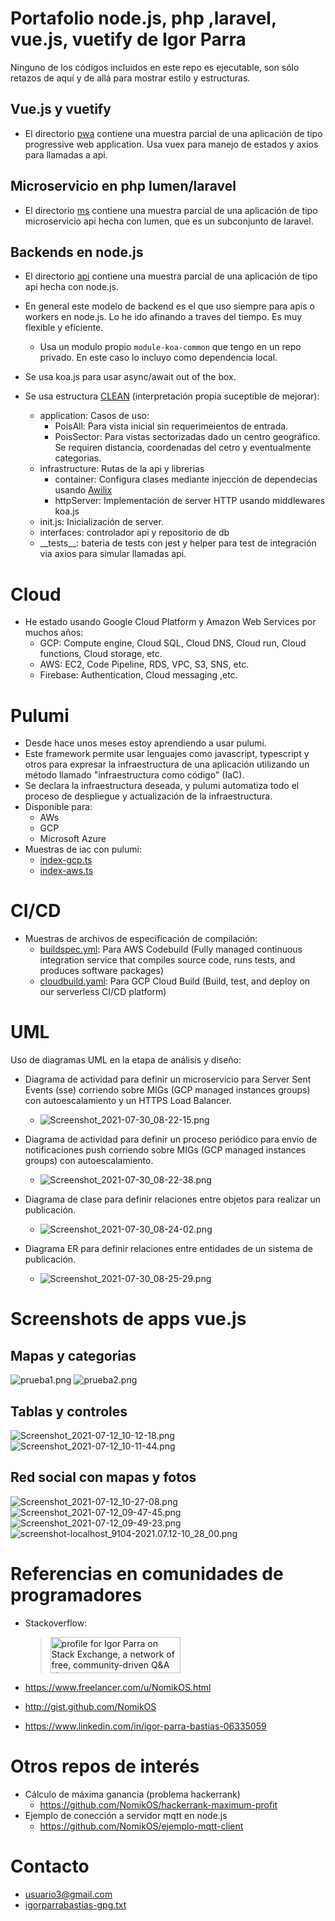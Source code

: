# Portafolio node.js, php ,laravel, vue.js, vuetify de Igor Parra

Ninguno de los códigos incluidos en este repo es ejecutable, son sólo retazos de aquí y de allá para mostrar estilo y estructuras.

## Vue.js y vuetify

- El directorio [pwa](pwa) contiene una muestra parcial de una aplicación de tipo progressive web application. Usa vuex para manejo de estados y axios para llamadas a api.

## Microservicio en php lumen/laravel

- El directorio [ms](ms) contiene una muestra parcial de una aplicación de tipo microservicio api hecha con lumen, que es un subconjunto de laravel.

## Backends en node.js

- El directorio [api](api) contiene una muestra parcial de una aplicación de tipo api hecha con node.js.

- En general este modelo de backend es el que uso siempre para apis o workers en node.js. Lo he ido afinando a traves del tiempo. Es muy flexible y eficiente.
  - Usa un modulo propio `module-koa-common` que tengo en un repo privado. En este caso lo incluyo como dependencia local.
- Se usa koa.js para usar async/await out of the box. 
- Se usa estructura [CLEAN](https://www.freecodecamp.org/news/a-quick-introduction-to-clean-architecture-990c014448d2/) (interpretación propia suceptible de mejorar):
  - application: Casos de uso:
    - PoisAll: Para vista inicial sin requerimeientos de entrada.
    - PoisSector: Para vistas sectorizadas dado un centro geográfico. Se requiren distancia, coordenadas del cetro y eventualmente categorias.
  - infrastructure: Rutas de la api y librerias 
    - container: Configura clases mediante injección de dependecias usando [Awilix](https://www.npmjs.com/package/awilix)
    - httpServer: Implementación de server HTTP usando middlewares koa.js
  - init.js: Inicialización de server.
  - interfaces: controlador api y repositorio de db
  - \_\_tests__: bateria de tests con jest y helper para test de integración via axios para simular llamadas api.

# Cloud
- He estado usando Google Cloud Platform y Amazon Web Services por muchos años:
  - GCP: Compute engine, Cloud SQL, Cloud DNS, Cloud run, Cloud functions, Cloud storage, etc.
  - AWS: EC2, Code Pipeline, RDS, VPC, S3, SNS, etc.
  - Firebase: Authentication, Cloud messaging ,etc.

# Pulumi 

- Desde hace unos meses estoy aprendiendo a usar pulumi.
- Este framework permite usar lenguajes como javascript, typescript y otros para expresar la infraestructura de una aplicación utilizando un método llamado "infraestructura como código" (IaC).
- Se declara la infraestructura deseada, y pulumi automatiza todo el proceso de despliegue y actualización de la infraestructura. 
- Disponible para:
  - AWs
  - GCP
  - Microsoft Azure
- Muestras de iac con pulumi:
  - [index-gcp.ts](pulumi/index-gcp.ts)
  - [index-aws.ts](pulumi/index-aws.ts)

# CI/CD

- Muestras de archivos de especificación de compilación:
  - [buildspec.yml](ci-cd/buildspec.yml): Para AWS Codebuild (Fully managed continuous integration service that compiles source code, runs tests, and produces software packages)
  - [cloudbuild.yaml](ci-cd/cloudbuild.yaml): Para GCP Cloud Build (Build, test, and deploy on our serverless CI/CD platform)

# UML
Uso de diagramas UML en la etapa de análisis y diseño:


- Diagrama de actividad para definir un microservicio para Server Sent Events (sse) corriendo sobre MIGs (GCP managed instances groups) con autoescalamiento y un HTTPS Load Balancer.
  - ![Screenshot_2021-07-30_08-22-15.png](screenshots/Screenshot_2021-07-30_08-22-15.png)

- Diagrama de actividad para definir un proceso periódico para envío de notificaciones push corriendo sobre MIGs (GCP managed instances groups) con autoescalamiento. 
  - ![Screenshot_2021-07-30_08-22-38.png](screenshots/Screenshot_2021-07-30_08-22-38.png)

- Diagrama de clase para definir relaciones entre objetos para realizar un publicación.
  - ![Screenshot_2021-07-30_08-24-02.png](screenshots/Screenshot_2021-07-30_08-24-02.png)

- Diagrama ER para definir relaciones entre entidades de un sistema de publicación.
  - ![Screenshot_2021-07-30_08-25-29.png](screenshots/Screenshot_2021-07-30_08-25-29.png)


# Screenshots de apps vue.js

## Mapas y categorias
![prueba1.png](screenshots/prueba1.png)
![prueba2.png](screenshots/prueba2.png)

## Tablas y controles
![Screenshot_2021-07-12_10-12-18.png](screenshots/Screenshot_2021-07-12_10-12-18.png)
![Screenshot_2021-07-12_10-11-44.png](screenshots/Screenshot_2021-07-12_10-11-44.png)

## Red social con mapas y fotos
![Screenshot_2021-07-12_10-27-08.png](screenshots/Screenshot_2021-07-12_10-27-08.png)
![Screenshot_2021-07-12_09-47-45.png](screenshots/Screenshot_2021-07-12_09-47-45.png)
![Screenshot_2021-07-12_09-49-23.png](screenshots/Screenshot_2021-07-12_09-49-23.png)
![screenshot-localhost_9104-2021.07.12-10_28_00.png](screenshots/screenshot-localhost_9104-2021.07.12-10_28_00.png)

# Referencias en comunidades de programadores

* Stackoverflow:
  > <a href="https://stackoverflow.com/users/333061/igor-parra?tab=topactivity"><img src="https://stackexchange.com/users/flair/132394.png" width="208" height="58" alt="profile for Igor Parra on Stack Exchange, a network of free, community-driven Q&amp;A sites" title="profile for Igor Parra on Stack Exchange, a network of free, community-driven Q&amp;A sites"></a>

* https://www.freelancer.com/u/NomikOS.html
* http://gist.github.com/NomikOS
* https://www.linkedin.com/in/igor-parra-bastias-06335059

# Otros repos de interés

- Cálculo de máxima ganancia (problema hackerrank)
  - https://github.com/NomikOS/hackerrank-maximum-profit
- Ejemplo de conección a servidor mqtt en node.js 
  - https://github.com/NomikOS/ejemplo-mqtt-client

# Contacto

- usuario3@gmail.com
- [igorparrabastias-gpg.txt](igorparrabastias-gpg.txt)






